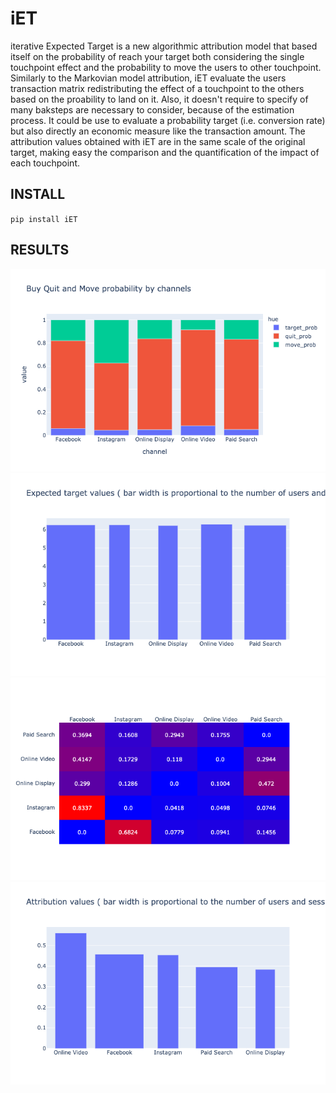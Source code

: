 # iET
iterative Expected Target is a new algorithmic attribution model that based itself on the probability of reach your target both considering the single touchpoint effect and the probability to move the users to other touchpoint.
Similarly to the Markovian model attribution, iET evaluate the users transaction matrix redistributing the effect of a touchpoint to the others based on the proability to land on it.
Also, it doesn't require to specify of many baksteps are necessary to consider, because of the estimation process.
It could be use to evaluate a probability target (i.e. conversion rate) but also directly an economic measure like the transaction amount. 
The attribution values obtained with iET are in the same scale of the original target, making easy the comparison and the quantification of the impact of each touchpoint.


## INSTALL

`pip install iET`

## RESULTS 

![image](img/probs_plot.png)
![image](img/expectedTarget.png)
![image](img/transaction.png)
![image](img/attribution_plot.png)

